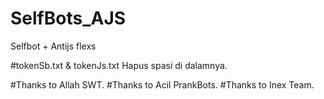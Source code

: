 # SelfBots_AJS

Selfbot + Antijs flexs

#tokenSb.txt & tokenJs.txt Hapus spasi di dalamnya.

#Thanks to Allah SWT.
#Thanks to Acil PrankBots.
#Thanks to Inex Team.
